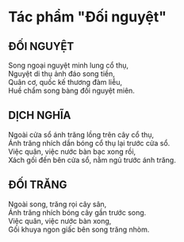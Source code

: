 # Tác phẩm "Đối nguyệt"

## ĐỐI NGUYỆT

Song ngoại nguyệt minh lung cổ thụ,\
Nguyệt di thụ ảnh đáo song tiền,\
Quân cơ, quốc kế thương đàm liễu,\
Huề chẩm song bàng đối nguyệt miên.

## DỊCH NGHĨA

Ngoài cửa sổ ánh trăng lồng trên cây cổ thụ,\
Ánh trăng nhích dần bóng cổ thụ lại trước cửa sổ.\
Việc quân, việc nước bàn bạc xong rồi,\
Xách gối đến bên cửa sổ, nằm ngủ trước ánh trăng.

## ĐỐI TRĂNG

Ngoài song, trăng rọi cây sân,\
Ánh trăng nhích bóng cây gần trước song.\
Việc quân, việc nước bàn xong,\
Gối khuya ngon giấc bên song trăng nhòm.
